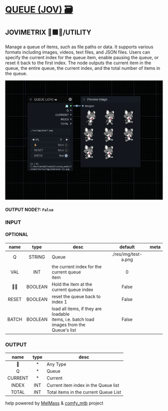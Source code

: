 # [QUEUE (JOV) 🗃](https://github.com/Amorano/Jovimetrix-examples/blob/master/node/QUEUE/QUEUE.md)

## JOVIMETRIX 🔺🟩🔵/UTILITY

Manage a queue of items, such as file paths or data. It supports various formats including images, videos, text files, and JSON files. Users can specify the current index for the queue item, enable pausing the queue, or reset it back to the first index. The node outputs the current item in the queue, the entire queue, the current index, and the total number of items in the queue.

![QUEUE](https://raw.githubusercontent.com/Amorano/Jovimetrix-examples/master/node/QUEUE/QUEUE.png)

#### OUTPUT NODE?: `False`

### INPUT

#### OPTIONAL

name | type | desc | default | meta
:---:|:---:|---|:---:|---
Q  |  STRING  | Queue | ./res/img/test-a.png | 
VAL  |  INT  | the current index for the current queue<br>item | 0 | 
✋🏽  |  BOOLEAN  | Hold the item at the current queue index | False | 
RESET  |  BOOLEAN  | reset the queue back to index 1 | False | 
BATCH  |  BOOLEAN  | load all items, if they are loadable<br>items, i.e. batch load images from the<br>Queue's list | False | 

### OUTPUT

name | type | desc
:---:|:---:|---
🦄  |  *  | Any Type 
Q  |  *  | Queue 
CURRENT  |  *  | Current 
INDEX  |  INT  | Current item index in the Queue list 
TOTAL  |  INT  | Total items in the current Queue List 

help powered by [MelMass](https://github.com/melMass) & [comfy_mtb](https://github.com/melMass/comfy_mtb) project